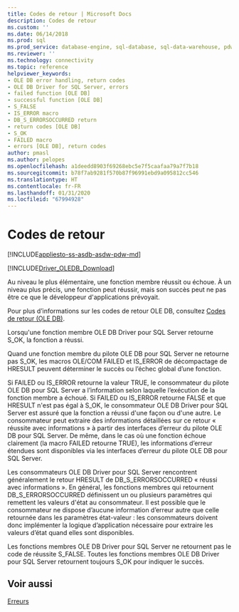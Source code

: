 ```yaml
---
title: Codes de retour | Microsoft Docs
description: Codes de retour
ms.custom: ''
ms.date: 06/14/2018
ms.prod: sql
ms.prod_service: database-engine, sql-database, sql-data-warehouse, pdw
ms.reviewer: ''
ms.technology: connectivity
ms.topic: reference
helpviewer_keywords:
- OLE DB error handling, return codes
- OLE DB Driver for SQL Server, errors
- failed function [OLE DB]
- successful function [OLE DB]
- S_FALSE
- IS_ERROR macro
- DB_S_ERRORSOCCURRED return
- return codes [OLE DB]
- S_OK
- FAILED macro
- errors [OLE DB], return codes
author: pmasl
ms.author: pelopes
ms.openlocfilehash: a1deedd8903f69268ebc5e7f5caafaa79a7f7b18
ms.sourcegitcommit: b78f7ab9281f570b87f96991ebd9a095812cc546
ms.translationtype: HT
ms.contentlocale: fr-FR
ms.lasthandoff: 01/31/2020
ms.locfileid: "67994928"
---
```

# <a name="return-codes"></a>Codes de retour
[!INCLUDE[appliesto-ss-asdb-asdw-pdw-md](../../../includes/appliesto-ss-asdb-asdw-pdw-md.md)]

[!INCLUDE[Driver_OLEDB_Download](../../../includes/driver_oledb_download.md)]

  Au niveau le plus élémentaire, une fonction membre réussit ou échoue. À un niveau plus précis, une fonction peut réussir, mais son succès peut ne pas être ce que le développeur d'applications prévoyait.  
  
 Pour plus d’informations sur les codes de retour OLE DB, consultez [Codes de retour (OLE DB)](https://go.microsoft.com/fwlink/?LinkId=101631).  
  
 Lorsqu'une fonction membre OLE DB Driver pour SQL Server retourne S_OK, la fonction a réussi.  
  
 Quand une fonction membre du pilote OLE DB pour SQL Server ne retourne pas S_OK, les macros OLE/COM FAILED et IS_ERROR de décompactage de HRESULT peuvent déterminer le succès ou l’échec global d’une fonction.  
  
 Si FAILED ou IS_ERROR retourne la valeur TRUE, le consommateur du pilote OLE DB pour SQL Server a l’information selon laquelle l’exécution de la fonction membre a échoué. Si FAILED ou IS_ERROR retourne FALSE et que HRESULT n'est pas égal à S_OK, le consommateur OLE DB Driver pour SQL Server est assuré que la fonction a réussi d'une façon ou d'une autre. Le consommateur peut extraire des informations détaillées sur ce retour « réussite avec informations » à partir des interfaces d’erreur du pilote OLE DB pour SQL Server. De même, dans le cas où une fonction échoue clairement (la macro FAILED retourne TRUE), les informations d’erreur étendues sont disponibles via les interfaces d’erreur du pilote OLE DB pour SQL Server.  
  
 Les consommateurs OLE DB Driver pour SQL Server rencontrent généralement le retour HRESULT de DB_S_ERRORSOCCURRED « réussi avec informations ». En général, les fonctions membres qui retournent DB_S_ERRORSOCCURRED définissent un ou plusieurs paramètres qui remettent les valeurs d'état au consommateur. Il est possible que le consommateur ne dispose d’aucune information d’erreur autre que celle retournée dans les paramètres état-valeur : les consommateurs doivent donc implémenter la logique d’application nécessaire pour extraire les valeurs d’état quand elles sont disponibles.  
  
 Les fonctions membres OLE DB Driver pour SQL Server ne retournent pas le code de réussite S_FALSE. Toutes les fonctions membres OLE DB Driver pour SQL Server retournent toujours S_OK pour indiquer le succès.  
  
## <a name="see-also"></a>Voir aussi  
 [Erreurs](../../oledb/ole-db-errors/errors.md)  
  
  
